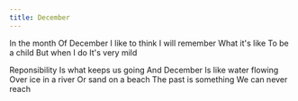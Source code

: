 ```yaml
---
title: December
---
```


In the month
Of December
I like to think
I will remember
What it's like
To be a child
But when I do
It's very mild

Reponsibility
Is what keeps us going
And December
Is like water flowing
Over ice in a river
Or sand on a beach
The past is something
We can never reach
